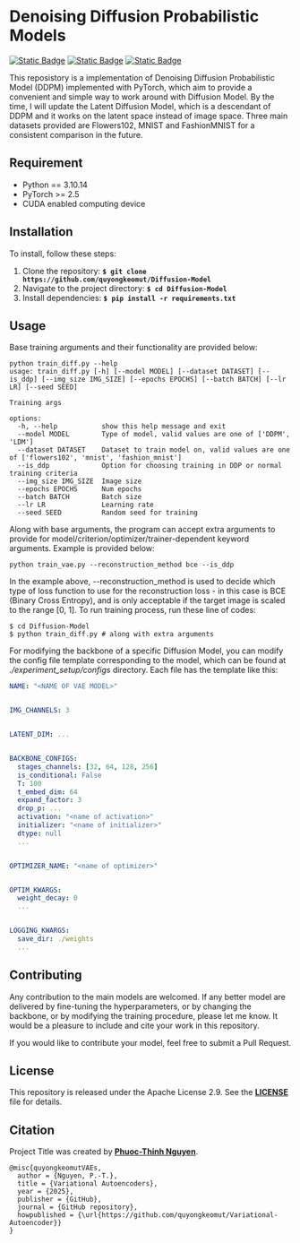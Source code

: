 # **Denoising Diffusion Probabilistic Models**

[![Static Badge](https://img.shields.io/badge/Python-3.10.14-blue.svg)](https://www.python.org/) 
[![Static Badge](https://img.shields.io/badge/PyTorch-2.5.1-orange.svg)](https://pytorch.org/get-started/locally/)
[![Static Badge](https://img.shields.io/badge/License-Apache2.0-red.svg)](https://github.com/quyongkeomut/Diffusion-Model/blob/main/LICENSE.md)

<!-- **Update 23/06/2025: Added gradient accumulation logic for the training stage** -->

This reposistory is a implementation of Denoising Diffusion Probabilistic Model (DDPM) implemented with PyTorch, which aim to provide a convenient and simple way to work around with Diffusion Model. By the time, I will update the Latent Diffusion Model, which is a descendant of DDPM and it works on the latent space instead of image space. Three main datasets provided are Flowers102, MNIST and FashionMNIST for a consistent comparison in the future.

## **Requirement**

- Python == 3.10.14
- PyTorch >= 2.5
- CUDA enabled computing device


## **Installation**

To install, follow these steps:

1. Clone the repository: **`$ git clone https://github.com/quyongkeomut/Diffusion-Model`**
2. Navigate to the project directory: **`$ cd Diffusion-Model`**
3. Install dependencies: **`$ pip install -r requirements.txt`**
   

## **Usage**

Base training arguments and their functionality are provided below:

```
python train_diff.py --help
usage: train_diff.py [-h] [--model MODEL] [--dataset DATASET] [--is_ddp] [--img_size IMG_SIZE] [--epochs EPOCHS] [--batch BATCH] [--lr LR] [--seed SEED]

Training args

options:
  -h, --help           show this help message and exit
  --model MODEL        Type of model, valid values are one of ['DDPM', 'LDM']
  --dataset DATASET    Dataset to train model on, valid values are one of ['flowers102', 'mnist', 'fashion_mnist']
  --is_ddp             Option for choosing training in DDP or normal training criteria
  --img_size IMG_SIZE  Image size
  --epochs EPOCHS      Num epochs
  --batch BATCH        Batch size
  --lr LR              Learning rate
  --seed SEED          Random seed for training
```
Along with base arguments, the program can accept extra arguments to provide for model/criterion/optimizer/trainer-dependent keyword arguments. Example is provided below:

```
python train_vae.py --reconstruction_method bce --is_ddp
```
In the example above, --reconstruction_method is used to decide which type of loss function to use for the reconstruction loss - in this case is BCE (Binary Cross Entropy), and is only acceptable if the target image is scaled to the range [0, 1]. To run training process, run these line of codes:

```
$ cd Diffusion-Model
$ python train_diff.py # along with extra arguments
```

For modifying the backbone of a specific Diffusion Model, you can modify the config file template corresponding to the model, which can be found at *./experiment_setup/configs* directory.
Each file has the template like this:

```yaml
NAME: "<NAME OF VAE MODEL>"


IMG_CHANNELS: 3


LATENT_DIM: ...


BACKBONE_CONFIGS:
  stages_channels: [32, 64, 128, 256]
  is_conditional: False
  T: 100
  t_embed_dim: 64
  expand_factor: 3
  drop_p: ...
  activation: "<name of activation>"
  initializer: "<name of initializer>"
  dtype: null
  ...


OPTIMIZER_NAME: "<name of optimizer>"


OPTIM_KWARGS: 
  weight_decay: 0
  ...


LOGGING_KWARGS:
  save_dir: ./weights
  ...
```


## **Contributing**

Any contribution to the main models are welcomed. If any better model are delivered by fine-tuning the hyperparameters, or by changing the backbone, or by modifying the training 
procedure, please let me know. It would be a pleasure to include and cite your work in this repository.

If you would like to contribute your model, feel free to submit a Pull Request.

## **License**

This repository is released under the Apache License 2.9. See the **[LICENSE](https://github.com/quyongkeomut/Diffusion-Model/blob/main/LICENSE.md)** file for details.

## **Citation**

Project Title was created by **[Phuoc-Thinh Nguyen](https://github.com/quyongkeomut)**.

```
@misc{quyongkeomutVAEs,
  author = {Nguyen, P.-T.},
  title = {Variational Autoencoders},
  year = {2025},
  publisher = {GitHub},
  journal = {GitHub repository},
  howpublished = {\url{https://github.com/quyongkeomut/Variational-Autoencoder}}
}
```

<!--
## **Code of Conduct**

Please note that this project is released with a Contributor Code of Conduct. By participating in this project, you agree to abide by its terms. See the **[CODE_OF_CONDUCT.md](https://www.blackbox.ai/share/CODE_OF_CONDUCT.md)** file for more information.

## **FAQ**

**Q:** What is Project Title?

**A:** Project Title is a project that does something useful.

**Q:** How do I install Project Title?

**A:** Follow the installation steps in the README file.

**Q:** How do I use Project Title?

**A:** Follow the usage steps in the README file.

**Q:** How do I contribute to Project Title?

**A:** Follow the contributing guidelines in the README file.

**Q:** What license is Project Title released under?

**A:** Project Title is released under the MIT License. See the **[LICENSE](https://www.blackbox.ai/share/LICENSE)** file for details.

## **Changelog**

- **0.1.0:** Initial release
- **0.1.1:** Fixed a bug in the build process
- **0.2.0:** Added a new feature
- **0.2.1:** Fixed a bug in the new feature

## **Contact**

If you have any questions or comments about Project Title, please contact **[Your Name](you@example.com)**.

## **Conclusion**

That's it! This is a basic template for a proper README file for a general project. You can customize it to fit your needs, but make sure to include all the necessary information.
A good README file can help users understand and use your project, and it can also help attract contributors.

--!>
